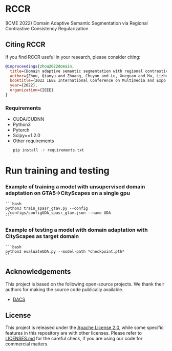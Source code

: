 # RCCR
(ICME 2022) Domain Adaptive Semantic Segmentation via Regional Contrastive Consistency Regularization

## Citing RCCR
If you find RCCR useful in your research, please consider citing:
```bibtex
@inproceedings{zhou2022domain,
  title={Domain adaptive semantic segmentation with regional contrastive consistency regularization},
  author={Zhou, Qianyu and Zhuang, Chuyun and Lu, Xuequan and Ma, Lizhuang},
  booktitle={2022 IEEE International Conference on Multimedia and Expo (ICME)},
  year={2022},
  organization={IEEE}
}
```

### Requirements
*  CUDA/CUDNN 
*  Python3
*  Pytorch
*  Scipy==1.2.0
*  Other requirements
    ```bash
    pip install -r requirements.txt
    ```

# Run training and testing

### Example of training a model with unsupervised domain adaptation on GTA5->CityScapes on a single gpu
    ```bash
    python3 train_spasr_gtav.py --config ./configs/configUDA_spasr_gtav.json --name UDA
    ```


### Example of testing a model with domain adaptation with CityScapes as target domain
    ```bash
    python3 evaluateUDA.py --model-path *checkpoint.pth*
    ```

## Acknowledgements

This project is based on the following open-source projects. We thank their
authors for making the source code publically available.

* [DACS](https://github.com/vikolss/DACS)


## License

This project is released under the [Apache License 2.0](LICENSE), while some 
specific features in this repository are with other licenses. Please refer to 
[LICENSES.md](LICENSES.md) for the careful check, if you are using our code for 
commercial matters.
